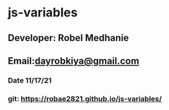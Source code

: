 # js-variables
## Developer: Robel Medhanie
## Email:dayrobkiya@gmail.com
### Date 11/17/21
### git: https://robae2821.github.io/js-variables/
